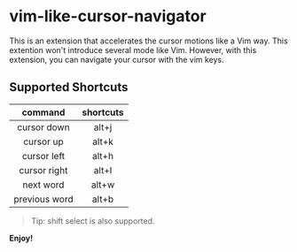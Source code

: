 # vim-like-cursor-navigator

This is an extension that accelerates the cursor motions like a Vim way. This extention won't introduce several mode like Vim. However, with this extension, you can navigate your cursor with the vim keys. 

## Supported Shortcuts

| command |  shortcuts  |
|:-------:|:-----------:|
| cursor down | alt+j |
| cursor up | alt+k |
| cursor left | alt+h |
| cursor right | alt+l |
| next word | alt+w |
| previous word | alt+b |


> Tip: shift select is also supported.

**Enjoy!**
